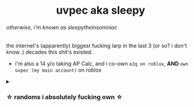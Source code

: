 <h1 align=center>uvpec aka sleepy <h6>otherwise, i'm known as sleepytheinsomniac</h6></h1>

the internet's (apparently) biggest fucking larp in the last 3 (or so? i don't know..) decades this shit's existed.
- i'm also a 14 y/o taking AP Calc, and i co-own `e2q on roblox`, **AND** `own uvpec (my main account)` on roblox
<details>
<summary><h3>☆ randoms i absolutely fucking own ☆</h3></summary>

- vexotrickshots/vexov2/mainly known as Vexo: `doxxed me`

- octecx/octec: `5 letter larp (kid has 6 letters lmao)`
<details>
<summary> Sponge/spongangelo: was always omd 24/7 until i got banned from the server we shared, fuck you</summary>
<br>
ℹ: but lets be fr i wouldn't be me without him and deadshot
</details>

- TeamDeadshot/Deadshot: `more or less like sponge but actually pointed out my flaws and how i could fix them, still shit on me any chance he was given tho`
<details>
<summary>  Sleepy/HeboyHatoy: 1: stole my name. 2: tarnished my reputation by being a waste of cum. 3: main reason why i got banned from my friends' server </summary>
<br>
ℹ: i feel bad for this kid's parents, having to birth a failure
</details>
<details>
<summary>  ItsNicoshi/nicoshicoderu: biggest fucking tranny in human history, literally had a couple of my friends believe i was transphobic </summary>
<br>
ℹ: if you see him or know him harass or talk shit to or about him
</details>
<details>
<summary>  yaboiboi9/YABOI/Sekto(r): hes on here for being a bisexual tranny fag who failed his bloodline's lineage </summary>
<br>
ℹ: i have no words for him he's just a sad piece of human trash
</details>
<details>
<summary> Ninfo/NinfoStudios: some fat brickhill retard who claims he's mentally insane but fakes it for pity points </summary>
<br>
ℹ: his friends are either groomed femboys, trannies, or people who still need diapers, obviously there's people who are exceptions but if he's gonna be a dick he should do it right.
</details>

if ur on here sry not sry u did it to urself

![chiefkeef-smokingtooka](https://github.com/user-attachments/assets/b360e5fc-00bb-4687-ba73-2f4b9fea20b1)
<h3>i'm laffin 2 da bank, yea, hahaha</h3>

